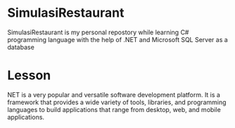 # SimulasiRestaurant
SimulasiRestaurant is my personal repostory while learning C# programming language with the help of .NET and Microsoft SQL Server as a database

# Lesson
NET is a very popular and versatile software development platform. It is a framework that provides a wide variety of tools, libraries, and programming languages to build applications that range from desktop, web, and mobile applications.
